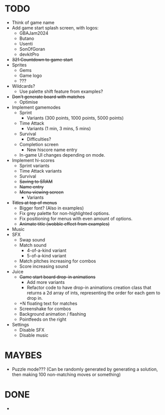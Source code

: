 # TODO
* Think of game name
* Add game start splash screen, with logos:
    * GBAJam2024
    * Butano
    * Usenti
    * SonOfGoran
    * devkitPro
* ~~321 Countdown to game start~~
* Sprites
    * Gems
    * Game logo
    * ???
* Wildcards?
    * Use palette shift feature from examples?
* ~~Don't generate board with matches~~
    * Optimise
* Implement gamemodes
    * Sprint
        * Variants (300 points, 1000 points, 5000 points)
    * Time Attack
        * Variants (1 min, 3 mins, 5 mins)
    * Survival
        * Difficulties?
    * Completion screen
        * New hiscore name entry
    * In-game UI changes depending on mode.
* Implement hi-scores
    * Sprint variants
    * Time Attack variants
    * Survival
    * ~~Saving to SRAM~~
    * ~~Name entry~~
    * ~~Menu viewing screen~~
        * Variants
* ~~Titles at top of menus~~
    * Bigger font? (Also in examples)
    * Fix grey palette for non-highlighted options.
    * Fix positioning for menus with even amount of options.
    * ~~Animate title (wobble effect from examples)~~
* Music
* SFX
    * Swap sound
    * Match sound
        * 4-of-a-kind variant
        * 5-of-a-kind variant
    * Match pitches increasing for combos
    * Score increasing sound
* Juice
    * ~~Game start board drop-in animations~~
        * Add more variants
        * Refactor code to have drop-in animations creation class that returns a 2d array of ints, representing the order for each gem to drop in.
    * +N floating text for matches
    * Screenshake for combos
    * Background animation / flashing
    * Pointfeeds on the right
* Settings
    * Disable SFX
    * Disable music

# MAYBES
* Puzzle mode??? (Can be randomly generated by generating a solution, then making 100 non-matching moves or something)


# DONE
* 